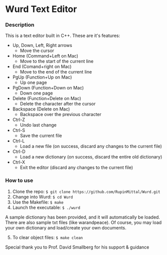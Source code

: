 # Wurd Text Editor

### Description

This is a text editor built in C++. These are it's features:

* Up, Down, Left, Right arrows  
  - Move the cursor       
* Home (Command+Left on Mac)  
  - Move to the start of the current line
* End (Comand+right on Mac)  
  - Move to the end of the current line
* PgUp (Function+Up on Mac)  
  - Up one page
* PgDown (Function+Down on Mac)  
  - Down one page
* Delete (Function+Delete on Mac)  
  - Delete the character after the cursor
* Backspace (Delete on Mac)  
  - Backspace over the previous character
* Ctrl-Z  
  - Undo last change
* Ctrl-S  
  - Save the current file
* Ctrl-L  
  - Load a new file (on success, discard any changes to the current file)
* Ctrl-D  
  - Load a new dictionary (on success, discard the entire old dictionary)
* Ctrl-X  
  - Exit the editor (discard any changes to the current file)

### How to use
1. Clone the repo: ```$ git clone https://github.com/RupinMittal/Wurd.git```
2. Change into Wurd: ```$ cd Wurd```
3. Use the Makefile: ```$ make```
4. Launch the executable: ```$ ./wurd```

A sample dictionary has been provided, and it will automatically be loaded. There
are also sample txt files (like warandpeace). Of course, you may load your own dictionary 
and load/create your own documents.

5. To clear object files: ```$ make clean```

Special thank you to Prof. David Smallberg for his support & guidance
